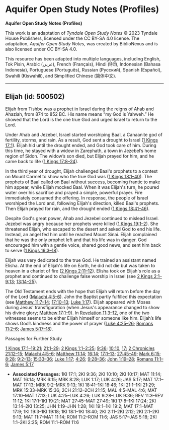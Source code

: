 # Aquifer Open Study Notes (Profiles)

**Aquifer Open Study Notes (Profiles)**

This work is an adaptation of *Tyndale Open Study Notes* © 2023 Tyndale House Publishers, licensed under the CC BY\-SA 4\.0 license. The adaptation, *Aquifer Open Study Notes*, was created by BiblioNexus and is also licensed under CC BY\-SA 4\.0\.

This resource has been adapted into multiple languages, including English, Tok Pisin, Arabic (عربي), French (Français), Hindi (हिंदी), Indonesian (Bahasa Indonesia), Portuguese (Português), Russian (Русский), Spanish (Español), Swahili (Kiswahili), and Simplified Chinese (简体中文).



--------------------------------

## Elijah (id: 500502)

Elijah from Tishbe was a prophet in Israel during the reigns of Ahab and Ahaziah, from 874 to 852 BC. His name means “my God is Yahweh.” He showed that the Lord is the one true God and urged Israel to return to the Lord.

Under Ahab and Jezebel, Israel started worshiping Baal, a Canaanite god of fertility, storms, and rain. As a result, God sent a drought to Israel ([1 Kings 17:1](https://ref.ly/1Kgs17:1)). Elijah hid until the drought ended, and God took care of him. During this time, he stayed with a widow in Zarephath, a town in Jezebel’s home region of Sidon. The widow’s son died, but Elijah prayed for him, and he came back to life ([1 Kings 17:8–24](https://ref.ly/1Kgs17:8-1Kgs17:24)).

In the third year of drought, Elijah challenged Baal's prophets to a contest on Mount Carmel to show who the true God was ([1 Kings 18:1–40](https://ref.ly/1Kgs18:1-1Kgs18:40)). The prophets of Baal called on Baal without success, becoming frantic to make him appear, while Elijah mocked Baal. When it was Elijah's turn, he poured water over his sacrifice and prayed a simple, powerful prayer. Fire immediately consumed the offering. In response, the people of Israel worshiped the Lord and, following Elijah's direction, killed Baal's prophets. Then Elijah prayed for rain, and the drought ended ([1 Kings 18:41–46](https://ref.ly/1Kgs18:41-1Kgs18:46)).

Despite God's great power, Ahab and Jezebel continued to mislead Israel. Jezebel was angry because her prophets were killed ([1 Kings 19:1–2](https://ref.ly/1Kgs19:1-1Kgs19:2)). She threatened Elijah, who escaped to the desert and asked God to end his life. Instead, an angel fed him until he reached Mount Sinai. Elijah complained that he was the only prophet left and that his life was in danger. God encouraged him with a gentle voice, shared good news, and sent him back to serve ([1 Kings 19:3–18](https://ref.ly/1Kgs19:3-1Kgs19:18)).

Elijah was very dedicated to the true God. He trained an assistant named Elisha. At the end of Elijah's life on Earth, he did not die but was taken to heaven in a chariot of fire ([2 Kings 2:11–12](https://ref.ly/2Kgs2:11-2Kgs2:12)). Elisha took on Elijah's role as a prophet and continued to challenge false worship in Israel (see [2 Kings 2:1–9:13](https://ref.ly/2Kgs2:1-2Kgs9:13); [13:14–25](https://ref.ly/2Kgs13:14-2Kgs13:25)).

The Old Testament ends with the hope that Elijah will return before the day of the Lord ([Malachi 4:5–6](https://ref.ly/Mal4:5-Mal4:6)). John the Baptist partly fulfilled this expectation (see [Matthew 11:7–14](https://ref.ly/Matt11:7-Matt11:14); [17:10–13](https://ref.ly/Matt17:10-Matt17:13); [Luke 1:17](https://ref.ly/Luke1:17)). Elijah appeared with Moses during Jesus' transfiguration (when Jesus's appearance changed to show his divine glory; [Matthew 17:1–9](https://ref.ly/Matt17:1-Matt17:9)). In [Revelation 11:3–12](https://ref.ly/Rev11:3-Rev11:12), one of the two witnesses seems to be either Elijah himself or someone like him. Elijah’s life shows God’s kindness and the power of prayer ([Luke 4:25–26](https://ref.ly/Luke4:25-Luke4:26); [Romans 11:2–6](https://ref.ly/Rom11:2-Rom11:6); [James 5:17–18](https://ref.ly/Jas5:17-Jas5:18)).

Passages for Further Study

[1 Kings 17:1–19:21](https://ref.ly/1Kgs17:1-1Kgs19:21); [21:1–29](https://ref.ly/1Kgs21:1-1Kgs21:29); [2 Kings 1:1–2:25](https://ref.ly/2Kgs1:1-2Kgs2:25); [9:36](https://ref.ly/2Kgs9:36); [10:10](https://ref.ly/2Kgs10:10), [17](https://ref.ly/2Kgs10:17); [2 Chronicles 21:12–15](https://ref.ly/2Chr21:12-2Chr21:15); [Malachi 4:5–6](https://ref.ly/Mal4:5-Mal4:6); [Matthew 11:14](https://ref.ly/Matt11:14); [16:14](https://ref.ly/Matt16:14); [17:1–13](https://ref.ly/Matt17:1-Matt17:13); [27:45–49](https://ref.ly/Matt27:45-Matt27:49); [Mark 6:15](https://ref.ly/Mark6:15); [8:28](https://ref.ly/Mark8:28); [9:2–13](https://ref.ly/Mark9:2-Mark9:13); [15:33–36](https://ref.ly/Mark15:33-Mark15:36); [Luke 1:17](https://ref.ly/Luke1:17); [4:26](https://ref.ly/Luke4:26); [9:28–36](https://ref.ly/Luke9:28-Luke9:36); [John 1:19–28](https://ref.ly/John1:19-John1:28); [Romans 11:1–6](https://ref.ly/Rom11:1-Rom11:6); [James 5:17](https://ref.ly/Jas5:17)

* **Associated Passages:** 1KI 17:1; 2KI 9:36; 2KI 10:10; 2KI 10:17; MAT 11:14; MAT 16:14; MRK 6:15; MRK 8:28; LUK 1:17; LUK 4:26; JAS 5:17; MAT 17:1–MAT 17:13; MRK 9:2–MRK 9:13; 1KI 18:41–1KI 18:46; 1KI 21:1–1KI 21:29; MRK 15:33–MRK 15:36; 2CH 21:12–2CH 21:15; MAL 4:5–MAL 4:6; MAT 17:10–MAT 17:13; LUK 4:25–LUK 4:26; LUK 9:28–LUK 9:36; REV 11:3–REV 11:12; 1KI 17:1–1KI 19:21; MAT 27:45–MAT 27:49; 1KI 17:8–1KI 17:24; 2KI 13:14–2KI 13:25; JHN 1:19–JHN 1:28; 1KI 19:1–1KI 19:2; MAT 17:1–MAT 17:9; 1KI 19:3–1KI 19:18; 1KI 18:1–1KI 18:40; 2KI 2:11–2KI 2:12; 2KI 2:1–2KI 9:13; MAT 11:7–MAT 11:14; ROM 11:2–ROM 11:6; JAS 5:17–JAS 5:18; 2KI 1:1–2KI 2:25; ROM 11:1–ROM 11:6

